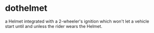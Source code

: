 # dothelmet
a Helmet integrated with a 2-wheeler's ignition which won't let a vehicle start until and unless the rider wears the Helmet.
